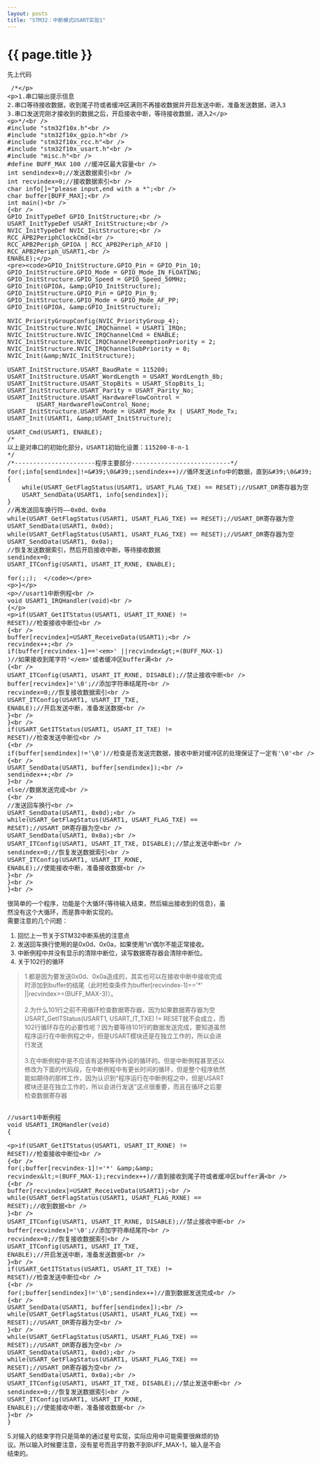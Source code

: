 ```yaml
---
layout: posts
title: "STM32：中断模式USART实验1"
---
```


# {{ page.title }}
先上代码
<xmp class="prettyprint linenums">
/* 
 
1.串口输出提示信息 
2.串口等待接收数据，收到尾子符或者缓冲区满则不再接收数据并开启发送中断，准备发送数据，进入3 
3.串口发送完刚才接收到的数据之后，开启接收中断，等待接收数据，进入2 
 
*/  
#include "stm32f10x.h"  
#include "stm32f10x_gpio.h"  
#include "stm32f10x_rcc.h"  
#include "stm32f10x_usart.h"  
#include "misc.h"  
#define BUFF_MAX 100 //缓冲区最大容量  
int sendindex=0;//发送数据索引  
int recvindex=0;//接收数据索引  
char info[]="please input,end with a *";  
char buffer[BUFF_MAX];  
int main()  
{  
    GPIO_InitTypeDef GPIO_InitStructure;  
    USART_InitTypeDef USART_InitStructure;  
    NVIC_InitTypeDef NVIC_InitStructure;  
    RCC_APB2PeriphClockCmd(  
            RCC_APB2Periph_GPIOA | RCC_APB2Periph_AFIO | RCC_APB2Periph_USART1,  
            ENABLE);  
  
    GPIO_InitStructure.GPIO_Pin = GPIO_Pin_10;  
    GPIO_InitStructure.GPIO_Mode = GPIO_Mode_IN_FLOATING;  
    GPIO_InitStructure.GPIO_Speed = GPIO_Speed_50MHz;  
    GPIO_Init(GPIOA, &GPIO_InitStructure);  
    GPIO_InitStructure.GPIO_Pin = GPIO_Pin_9;  
    GPIO_InitStructure.GPIO_Mode = GPIO_Mode_AF_PP;  
    GPIO_Init(GPIOA, &GPIO_InitStructure);  
  
    NVIC_PriorityGroupConfig(NVIC_PriorityGroup_4);  
    NVIC_InitStructure.NVIC_IRQChannel = USART1_IRQn;  
    NVIC_InitStructure.NVIC_IRQChannelCmd = ENABLE;  
    NVIC_InitStructure.NVIC_IRQChannelPreemptionPriority = 2;  
    NVIC_InitStructure.NVIC_IRQChannelSubPriority = 0;  
    NVIC_Init(&NVIC_InitStructure);  
  
    USART_InitStructure.USART_BaudRate = 115200;  
    USART_InitStructure.USART_WordLength = USART_WordLength_8b;  
    USART_InitStructure.USART_StopBits = USART_StopBits_1;  
    USART_InitStructure.USART_Parity = USART_Parity_No;  
    USART_InitStructure.USART_HardwareFlowControl =  
            USART_HardwareFlowControl_None;  
    USART_InitStructure.USART_Mode = USART_Mode_Rx | USART_Mode_Tx;  
    USART_Init(USART1, &USART_InitStructure);  
  
    USART_Cmd(USART1, ENABLE);  
    /* 
    以上是对串口的初始化部分，USART1初始化设置：115200-8-n-1 
    */  
    /*----------------------程序主要部分---------------------------*/  
    for(;info[sendindex]!='\0';sendindex++)//循环发送info中的数据，直到'\0'  
    {  
        while(USART_GetFlagStatus(USART1, USART_FLAG_TXE) == RESET);//USART_DR寄存器为空  
        USART_SendData(USART1, info[sendindex]);  
    }  
    //再发送回车换行符——0x0d、0x0a  
    while(USART_GetFlagStatus(USART1, USART_FLAG_TXE) == RESET);//USART_DR寄存器为空  
    USART_SendData(USART1, 0x0d);  
    while(USART_GetFlagStatus(USART1, USART_FLAG_TXE) == RESET);//USART_DR寄存器为空  
    USART_SendData(USART1, 0x0a);  
    //恢复发送数据索引，然后开启接收中断，等待接收数据  
    sendindex=0;  
    USART_ITConfig(USART1, USART_IT_RXNE, ENABLE);  
      
    for(;;);  
}  
  
  
//usart1中断例程  
void USART1_IRQHandler(void)  
{  
  
  if(USART_GetITStatus(USART1, USART_IT_RXNE) != RESET)//检查接收中断位  
  {  
    buffer[recvindex]=USART_ReceiveData(USART1);  
        recvindex++;  
        if(buffer[recvindex-1]=='*' ||recvindex>=(BUFF_MAX-1) )//如果接收到尾字符'*'或者缓冲区buffer满  
        {  
            USART_ITConfig(USART1, USART_IT_RXNE, DISABLE);//禁止接收中断  
            buffer[recvindex]='\0';//添加字符串结尾符  
            recvindex=0;//恢复接收数据索引  
            USART_ITConfig(USART1, USART_IT_TXE, ENABLE);//开启发送中断，准备发送数据  
        }  
  }  
  if(USART_GetITStatus(USART1, USART_IT_TXE) != RESET)//检查发送中断位  
  {     
        if(buffer[sendindex]!='\0')//检查是否发送完数据，接收中断对缓冲区的处理保证了一定有'\0'  
        {  
            USART_SendData(USART1, buffer[sendindex]);  
            sendindex++;  
        }  
        else//数据发送完成  
        {  
            //发送回车换行  
            USART_SendData(USART1, 0x0d);  
            while(USART_GetFlagStatus(USART1, USART_FLAG_TXE) == RESET);//USART_DR寄存器为空  
            USART_SendData(USART1, 0x0a);  
            USART_ITConfig(USART1, USART_IT_TXE, DISABLE);//禁止发送中断  
            sendindex=0;//恢复发送数据索引  
            USART_ITConfig(USART1, USART_IT_RXNE, ENABLE);//使能接收中断，准备接收数据  
        }  
  }  
}  
</xmp>
很简单的一个程序，功能是个大循环{等待输入结束，然后输出接收到的信息}，虽然没有这个大循环，而是靠中断实现的。<br>
需要注意的几个问题：

1. 回忆上一节关于STM32中断系统的注意点
2. 发送回车换行使用的是0x0d、0x0a，如果使用‘\n’偶尔不能正常接收。
3. 中断例程中并没有显示的清除中断位，读写数据寄存器会清除中断位。
4. 关于102行的循环

<blockquote>
1.都是因为要发送0x0d、0x0a造成的，其实也可以在接收中断中接收完成时添加到buffer的结尾（此时检查条件为buffer[recvindex-1]=='*' ||recvindex>=(BUFF_MAX-3)）。<br>
<br>2.为什么101行之前不用循环检查数据寄存器，因为如果数据寄存器为空USART_GetITStatus(USART1, USART_IT_TXE) != RESET就不会成立，而102行循环存在的必要性呢？因为要等待101行的数据发送完成，要知道虽然程序运行在中断例程之中，但是USART模块还是在独立工作的，所以会进行发送<br>
<br>3.在中断例程中是不应该有这种等待外设的循环的。但是中断例程甚至还以修改为下面的代码段，在中断例程中有更长时间的循环，但是整个程序依然能如期待的那样工作，因为认识到“程序运行在中断例程之中，但是USART模块还是在独立工作的，所以会进行发送”这点很重要，而且在循环之后要检查数据寄存器
</blockquote>

<xmp class="prettyprint linenums">
//usart1中断例程  
void USART1_IRQHandler(void)  
{  
  
  if(USART_GetITStatus(USART1, USART_IT_RXNE) != RESET)//检查接收中断位  
  {  
        for(;buffer[recvindex-1]!='*' && recvindex<=(BUFF_MAX-1);recvindex++)//直到接收到尾子符或者缓冲区buffer满  
        {  
            buffer[recvindex]=USART_ReceiveData(USART1);  
            while(USART_GetFlagStatus(USART1, USART_FLAG_RXNE) == RESET);//收到数据  
        }  
        USART_ITConfig(USART1, USART_IT_RXNE, DISABLE);//禁止接收中断  
        buffer[recvindex]='\0';//添加字符串结尾符  
        recvindex=0;//恢复接收数据索引  
        USART_ITConfig(USART1, USART_IT_TXE, ENABLE);//开启发送中断，准备发送数据  
  }  
  if(USART_GetITStatus(USART1, USART_IT_TXE) != RESET)//检查发送中断位  
  {     
        for(;buffer[sendindex]!='\0';sendindex++)//直到数据发送完成  
        {  
            USART_SendData(USART1, buffer[sendindex]);  
            while(USART_GetFlagStatus(USART1, USART_FLAG_TXE) == RESET);//USART_DR寄存器为空  
        }  
        while(USART_GetFlagStatus(USART1, USART_FLAG_TXE) == RESET);//USART_DR寄存器为空  
        USART_SendData(USART1, 0x0d);  
        while(USART_GetFlagStatus(USART1, USART_FLAG_TXE) == RESET);//USART_DR寄存器为空  
        USART_SendData(USART1, 0x0a);  
        USART_ITConfig(USART1, USART_IT_TXE, DISABLE);//禁止发送中断  
        sendindex=0;//恢复发送数据索引  
        USART_ITConfig(USART1, USART_IT_RXNE, ENABLE);//使能接收中断，准备接收数据  
  }  
}
</xmp>

5.对输入的结束字符只是简单的通过星号实现，实际应用中可能需要很麻烦的协议。所以输入时候要注意，没有星号而且字符数不到BUFF_MAX-1，输入是不会结束的。